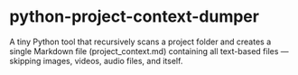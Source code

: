# python-project-context-dumper
A tiny Python tool that recursively scans a project folder and creates a single Markdown file (project_context.md) containing all text-based files — skipping images, videos, audio files, and itself.

